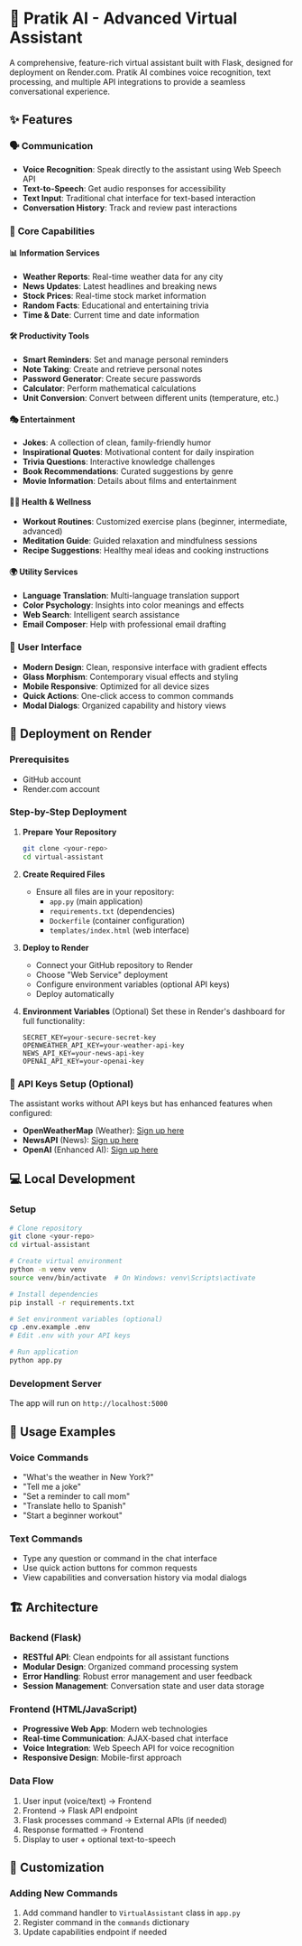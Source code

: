 # 🤖 Pratik AI - Advanced Virtual Assistant

A comprehensive, feature-rich virtual assistant built with Flask, designed for deployment on Render.com. Pratik AI combines voice recognition, text processing, and multiple API integrations to provide a seamless conversational experience.

## ✨ Features

### 🗣️ **Communication**
- **Voice Recognition**: Speak directly to the assistant using Web Speech API
- **Text-to-Speech**: Get audio responses for accessibility
- **Text Input**: Traditional chat interface for text-based interaction
- **Conversation History**: Track and review past interactions

### 🌟 **Core Capabilities**

#### 📊 **Information Services**
- **Weather Reports**: Real-time weather data for any city
- **News Updates**: Latest headlines and breaking news
- **Stock Prices**: Real-time stock market information
- **Random Facts**: Educational and entertaining trivia
- **Time & Date**: Current time and date information

#### 🛠️ **Productivity Tools**
- **Smart Reminders**: Set and manage personal reminders
- **Note Taking**: Create and retrieve personal notes
- **Password Generator**: Create secure passwords
- **Calculator**: Perform mathematical calculations
- **Unit Conversion**: Convert between different units (temperature, etc.)

#### 🎭 **Entertainment**
- **Jokes**: A collection of clean, family-friendly humor
- **Inspirational Quotes**: Motivational content for daily inspiration
- **Trivia Questions**: Interactive knowledge challenges
- **Book Recommendations**: Curated suggestions by genre
- **Movie Information**: Details about films and entertainment

#### 🏃‍♂️ **Health & Wellness**
- **Workout Routines**: Customized exercise plans (beginner, intermediate, advanced)
- **Meditation Guide**: Guided relaxation and mindfulness sessions
- **Recipe Suggestions**: Healthy meal ideas and cooking instructions

#### 🌍 **Utility Services**
- **Language Translation**: Multi-language translation support
- **Color Psychology**: Insights into color meanings and effects
- **Web Search**: Intelligent search assistance
- **Email Composer**: Help with professional email drafting

### 🎨 **User Interface**
- **Modern Design**: Clean, responsive interface with gradient effects
- **Glass Morphism**: Contemporary visual effects and styling
- **Mobile Responsive**: Optimized for all device sizes
- **Quick Actions**: One-click access to common commands
- **Modal Dialogs**: Organized capability and history views

## 🚀 Deployment on Render

### Prerequisites
- GitHub account
- Render.com account

### Step-by-Step Deployment

1. **Prepare Your Repository**
   ```bash
   git clone <your-repo>
   cd virtual-assistant
   ```

2. **Create Required Files**
   - Ensure all files are in your repository:
     - `app.py` (main application)
     - `requirements.txt` (dependencies)
     - `Dockerfile` (container configuration)
     - `templates/index.html` (web interface)

3. **Deploy to Render**
   - Connect your GitHub repository to Render
   - Choose "Web Service" deployment
   - Configure environment variables (optional API keys)
   - Deploy automatically

4. **Environment Variables** (Optional)
   Set these in Render's dashboard for full functionality:
   ```
   SECRET_KEY=your-secure-secret-key
   OPENWEATHER_API_KEY=your-weather-api-key
   NEWS_API_KEY=your-news-api-key
   OPENAI_API_KEY=your-openai-key
   ```

### 🔑 API Keys Setup (Optional)

The assistant works without API keys but has enhanced features when configured:

- **OpenWeatherMap** (Weather): [Sign up here](https://openweathermap.org/api)
- **NewsAPI** (News): [Sign up here](https://newsapi.org/)
- **OpenAI** (Enhanced AI): [Sign up here](https://platform.openai.com/)

## 💻 Local Development

### Setup
```bash
# Clone repository
git clone <your-repo>
cd virtual-assistant

# Create virtual environment
python -m venv venv
source venv/bin/activate  # On Windows: venv\Scripts\activate

# Install dependencies
pip install -r requirements.txt

# Set environment variables (optional)
cp .env.example .env
# Edit .env with your API keys

# Run application
python app.py
```

### Development Server
The app will run on `http://localhost:5000`

## 🎯 Usage Examples

### Voice Commands
- "What's the weather in New York?"
- "Tell me a joke"
- "Set a reminder to call mom"
- "Translate hello to Spanish"
- "Start a beginner workout"

### Text Commands
- Type any question or command in the chat interface
- Use quick action buttons for common requests
- View capabilities and conversation history via modal dialogs

## 🏗️ Architecture

### Backend (Flask)
- **RESTful API**: Clean endpoints for all assistant functions
- **Modular Design**: Organized command processing system
- **Error Handling**: Robust error management and user feedback
- **Session Management**: Conversation state and user data storage

### Frontend (HTML/JavaScript)
- **Progressive Web App**: Modern web technologies
- **Real-time Communication**: AJAX-based chat interface
- **Voice Integration**: Web Speech API for voice recognition
- **Responsive Design**: Mobile-first approach

### Data Flow
1. User input (voice/text) → Frontend
2. Frontend → Flask API endpoint
3. Flask processes command → External APIs (if needed)
4. Response formatted → Frontend
5. Display to user + optional text-to-speech

## 🔧 Customization

### Adding New Commands
1. Add command handler to `VirtualAssistant` class in `app.py`
2. Register command in the `commands` dictionary
3. Update capabilities endpoint if needed